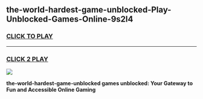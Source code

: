 
## the-world-hardest-game-unblocked-Play-Unblocked-Games-Online-9s2l4
<h3>
<a href="https://premium76.site?title=the-world-hardest-game-unblocked&ref=24A">CLICK TO PLAY</a></h3>
<hr>

<h3>
<a href="https://premium76.site?title=the-world-hardest-game-unblocked&ref=24A">CLICK 2 PLAY</a>
  
</h3>

<a href="https://premium76.site?title=the-world-hardest-game-unblocked&ref=24A"><img src="https://clearcache.store/games.png"></a>


**the-world-hardest-game-unblocked games unblocked: Your Gateway to Fun and Accessible Online Gaming**
